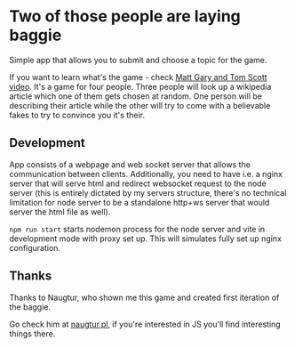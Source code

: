 # Two of those people are laying baggie

Simple app that allows you to submit and choose a topic for the game.

If you want to learn what's the game - check [Matt Gary and Tom Scott video](https://www.youtube.com/watch?v=3yFEfOYTNoE).
It's a game for four people. Three people will look up a wikipedia article which one of them gets chosen at random. One person will be describing their article while the other will try to come with a believable fakes to try to convince you it's their.

## Development
App consists of a webpage and web socket server that allows the communication between clients. Additionally, you need to have i.e. a nginx server that will serve html and redirect websocket request to the node server (this is entirely dictated by my servers structure, there's no technical limitation for node server to be a standalone http+ws server that would server the html file as well).

`npm run start` starts nodemon process for the node server and vite in development mode with proxy set up. This will simulates fully set up nginx configuration.

## Thanks
Thanks to Naugtur, who shown me this game and created first iteration of the baggie.

Go check him at [naugtur.pl](https://naugtur.pl), if you're interested in JS you'll find interesting things there.